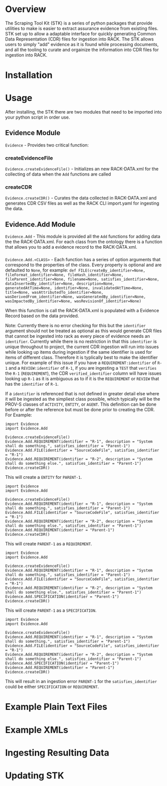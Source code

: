 # Overview
The Scraping Tool Kit (STK) is a series of python packages that provide utilities to make is easier to extract assurance evidence from existing files.  STK set up to allow a adaptable interface for quickly generating Common Data Representation (CDR) files for ingestion into RACK. The STK allows users to simply "add" evidence as it is found while processing documents, and all the tooling to curate and orgainize the information into CDR files for ingestion into RACK.  

# Installation


# Usage

After installing, the STK there are two modules that need to be imported into your python script in order use.

## Evidence Module
`Evidence` - Provides two critical function:

### createEvidenceFile
`Evidence.createEvidenceFile()` - Initializes an new RACK-DATA.xml for the collecting of data when the `Add` functions are called

### createCDR  
`Evidence.createCDR()` - Curates the data collected in RACK-DATA.xml and generates CDR CSV files as well as the RACK CLI import.yaml for ingesting the data.

## Evidence.Add Module
`Evidence.Add` - This module is provided all the `Add` functions for adding data the the RACK-DATA.xml.  For each class from the ontology there is a function that allows you to add a evidence record to the RACK-DATA.xml.  

### <CLASS>
  `Evidence.Add.<CLASS>` - Each function has a series of option arguments that correspond to the properties of the class. Every property is optional and are defaulted to `None`, for example:
    `def FILE(createBy_identifier=None, fileFormat_identifier=None, fileHash_identifier=None, fileParent_identifier=None, filename=None, satisfies_identifier=None, dataInsertedBy_identifier=None, description=None, generatedAtTime=None, identifier=None, invalidatedAtTime=None, title=None, wasAttributedTo_identifier=None, wasDerivedFrom_identifier=None, wasGeneratedBy_identifier=None, wasImpactedBy_identifier=None, wasRevisionOf_identifier=None)`

When this function is call the RACK-DATA.xml is populated with a Evidence Record based on the data provided.

Note: Currently there is no error checking for this but the `identifier` argument should not be treated as optional as this would generate CDR files that cannot be ingested into rack as every piece of evidence needs an `identifier`. Currently while there is no restriction in that this `identifier` is unique throughout to project, the current CDR ingestion will run into issues while looking up items during ingestion if the same identifier is used for items of different class. Therefore it is typlically best to make the identifier unique. For example of this issue if you have a `REQUIREMENT:identifier` of `R-1` and a `REVIEW:identifier` of `R-1`, if you are ingesting a `TEST` that `verifies` the `R-1` (`REQUIREMENT`), the CDR `verified_identifier` column will have issues looking up `R-1` as it is ambiguous as to if it is the `REQUIREMENT` or `REVIEW` that has the `identifier` of `R-1`.

If a `identifier` is referenced that is not defined in greater detail else where it will be ingested as the simpliest class possible, which typically will be the PROV-S classes of `ACTIVITY`, `ENTITY`, or `AGENT`.  This definition can be done before or after the reference but must be done prior to creating the CDR. For Example:

```
import Evidence
import Evidence.Add

Evidence.createEvidenceFile()
Evidence.Add.REQUIREMENT(identifier = "R-1", description = "System shall do something.", satisfies_identifier = "Parent-1")
Evidence.Add.FILE(identifier = "SourceCodeFile", satisfies_identifier = "R-1")
Evidence.Add.REQUIREMENT(identifier = "R-2", description = "System shall do something else.", satisfies_identifier = "Parent-1")
Evidence.createCDR()
```
This will create a `ENTITY` for `PARENT-1`.

```
import Evidence
import Evidence.Add

Evidence.createEvidenceFile()
Evidence.Add.REQUIREMENT(identifier = "R-1", description = "System shall do something.", satisfies_identifier = "Parent-1")
Evidence.Add.FILE(identifier = "SourceCodeFile", satisfies_identifier = "R-1")
Evidence.Add.REQUIREMENT(identifier = "R-2", description = "System shall do something else.", satisfies_identifier = "Parent-1")
Evidence.Add.REQUIREMENT(identifier = "Parent-1")
Evidence.createCDR()
```
This will create `PARENT-1` as a `REQUIREMENT`.

```
import Evidence
import Evidence.Add

Evidence.createEvidenceFile()
Evidence.Add.REQUIREMENT(identifier = "R-1", description = "System shall do something.", satisfies_identifier = "Parent-1")
Evidence.Add.FILE(identifier = "SourceCodeFile", satisfies_identifier = "R-1")
Evidence.Add.REQUIREMENT(identifier = "R-2", description = "System shall do something else.", satisfies_identifier = "Parent-1")
Evidence.Add.SPECIFICATION(identifier = "Parent-1")
Evidence.createCDR()
```
This will create `PARENT-1` as a `SPECIFICATION`.

```
import Evidence
import Evidence.Add

Evidence.createEvidenceFile()
Evidence.Add.REQUIREMENT(identifier = "R-1", description = "System shall do something.", satisfies_identifier = "Parent-1")
Evidence.Add.FILE(identifier = "SourceCodeFile", satisfies_identifier = "R-1")
Evidence.Add.REQUIREMENT(identifier = "R-2", description = "System shall do something else.", satisfies_identifier = "Parent-1")
Evidence.Add.SPECIFICATION(identifier = "Parent-1")
Evidence.Add.REQUIREMENT(identifier = "Parent-1")
Evidence.createCDR()
```
This will result in an ingestion error `PARENT-1` for the `satisfies_identifier` could be either `SPECIFICATION` or `REQUIREMENT`.

# Example Plain Text Files

# Example XMLs

# Ingesting Resulting Data

# Updating STK
